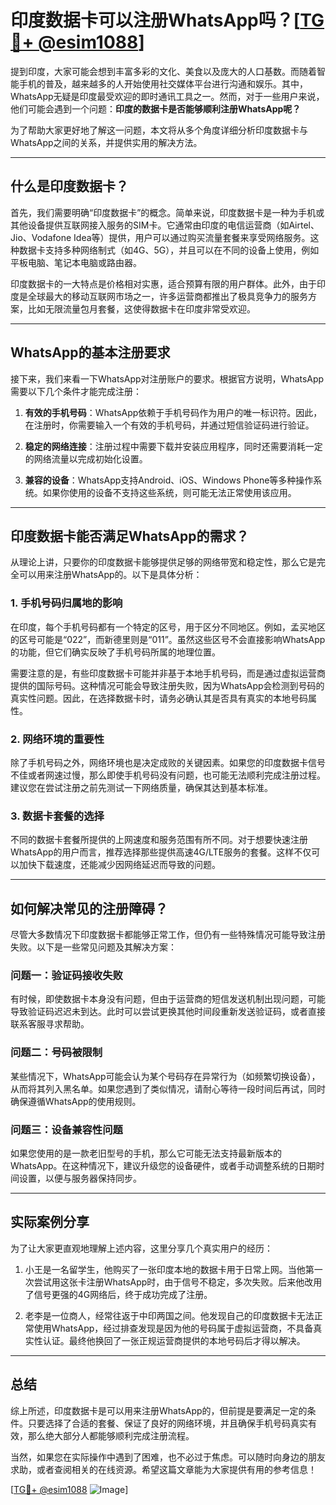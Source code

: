 # 印度数据卡可以注册WhatsApp吗？[[TG💪+ @esim1088](https://t.me/s/esim1088)]

提到印度，大家可能会想到丰富多彩的文化、美食以及庞大的人口基数。而随着智能手机的普及，越来越多的人开始使用社交媒体平台进行沟通和娱乐。其中，WhatsApp无疑是印度最受欢迎的即时通讯工具之一。然而，对于一些用户来说，他们可能会遇到一个问题：**印度的数据卡是否能够顺利注册WhatsApp呢？**

为了帮助大家更好地了解这一问题，本文将从多个角度详细分析印度数据卡与WhatsApp之间的关系，并提供实用的解决方法。

---

## 什么是印度数据卡？

首先，我们需要明确“印度数据卡”的概念。简单来说，印度数据卡是一种为手机或其他设备提供互联网接入服务的SIM卡。它通常由印度的电信运营商（如Airtel、Jio、Vodafone Idea等）提供，用户可以通过购买流量套餐来享受网络服务。这种数据卡支持多种网络制式（如4G、5G），并且可以在不同的设备上使用，例如平板电脑、笔记本电脑或路由器。

印度数据卡的一大特点是价格相对实惠，适合预算有限的用户群体。此外，由于印度是全球最大的移动互联网市场之一，许多运营商都推出了极具竞争力的服务方案，比如无限流量包月套餐，这使得数据卡在印度非常受欢迎。

---

## WhatsApp的基本注册要求

接下来，我们来看一下WhatsApp对注册账户的要求。根据官方说明，WhatsApp需要以下几个条件才能完成注册：

1. **有效的手机号码**：WhatsApp依赖于手机号码作为用户的唯一标识符。因此，在注册时，你需要输入一个有效的手机号码，并通过短信验证码进行验证。
   
2. **稳定的网络连接**：注册过程中需要下载并安装应用程序，同时还需要消耗一定的网络流量以完成初始化设置。

3. **兼容的设备**：WhatsApp支持Android、iOS、Windows Phone等多种操作系统。如果你使用的设备不支持这些系统，则可能无法正常使用该应用。

---

## 印度数据卡能否满足WhatsApp的需求？

从理论上讲，只要你的印度数据卡能够提供足够的网络带宽和稳定性，那么它是完全可以用来注册WhatsApp的。以下是具体分析：

### 1. 手机号码归属地的影响

在印度，每个手机号码都有一个特定的区号，用于区分不同地区。例如，孟买地区的区号可能是“022”，而新德里则是“011”。虽然这些区号不会直接影响WhatsApp的功能，但它们确实反映了手机号码所属的地理位置。

需要注意的是，有些印度数据卡可能并非基于本地手机号码，而是通过虚拟运营商提供的国际号码。这种情况可能会导致注册失败，因为WhatsApp会检测到号码的真实性问题。因此，在选择数据卡时，请务必确认其是否具有真实的本地号码属性。

### 2. 网络环境的重要性

除了手机号码之外，网络环境也是决定成败的关键因素。如果您的印度数据卡信号不佳或者网速过慢，那么即使手机号码没有问题，也可能无法顺利完成注册过程。建议您在尝试注册之前先测试一下网络质量，确保其达到基本标准。

### 3. 数据卡套餐的选择

不同的数据卡套餐所提供的上网速度和服务范围有所不同。对于想要快速注册WhatsApp的用户而言，推荐选择那些提供高速4G/LTE服务的套餐。这样不仅可以加快下载速度，还能减少因网络延迟而导致的问题。

---

## 如何解决常见的注册障碍？

尽管大多数情况下印度数据卡都能够正常工作，但仍有一些特殊情况可能导致注册失败。以下是一些常见问题及其解决方案：

### 问题一：验证码接收失败

有时候，即使数据卡本身没有问题，但由于运营商的短信发送机制出现问题，可能导致验证码迟迟未到达。此时可以尝试更换其他时间段重新发送验证码，或者直接联系客服寻求帮助。

### 问题二：号码被限制

某些情况下，WhatsApp可能会认为某个号码存在异常行为（如频繁切换设备），从而将其列入黑名单。如果您遇到了类似情况，请耐心等待一段时间后再试，同时确保遵循WhatsApp的使用规则。

### 问题三：设备兼容性问题

如果您使用的是一款老旧型号的手机，那么它可能无法支持最新版本的WhatsApp。在这种情况下，建议升级您的设备硬件，或者手动调整系统的日期时间设置，以便与服务器保持同步。

---

## 实际案例分享

为了让大家更直观地理解上述内容，这里分享几个真实用户的经历：

1. 小王是一名留学生，他购买了一张印度本地的数据卡用于日常上网。当他第一次尝试用这张卡注册WhatsApp时，由于信号不稳定，多次失败。后来他改用了信号更强的4G网络后，终于成功完成了注册。

2. 老李是一位商人，经常往返于中印两国之间。他发现自己的印度数据卡无法正常使用WhatsApp，经过排查发现是因为他的号码属于虚拟运营商，不具备真实性认证。最终他换回了一张正规运营商提供的本地号码后才得以解决。

---

## 总结

综上所述，印度数据卡是可以用来注册WhatsApp的，但前提是要满足一定的条件。只要选择了合适的套餐、保证了良好的网络环境，并且确保手机号码真实有效，那么绝大部分人都能够顺利完成注册流程。

当然，如果您在实际操作中遇到了困难，也不必过于焦虑。可以随时向身边的朋友求助，或者查阅相关的在线资源。希望这篇文章能为大家提供有用的参考信息！

[[TG💪+ @esim1088](https://t.me/s/esim1088) ![Image](https://i.postimg.cc/4NQfJmqS/Snipaste-2025-05-13-00-14-12.png)]